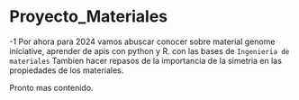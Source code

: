 # Proyecto_Materiales
-1
Por ahora para 2024 vamos abuscar conocer sobre material genome iniciative, aprender de apis con python y R. con las bases de `Ingenieria de materiales`
Tambien hacer repasos de la importancia de la simetria en las propiedades de los materiales.

Pronto mas contenido.